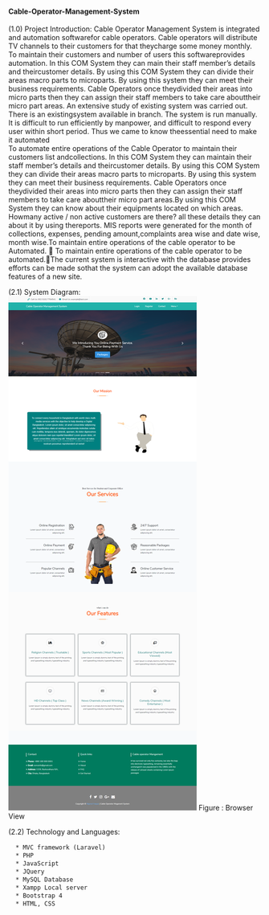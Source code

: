 #### Cable-Operator-Management-System

(1.0) Project Introduction:
      Cable Operator Management System is integrated and automation softwarefor cable operators. Cable operators will distribute TV channels to their customers for that theycharge some money monthly. To maintain their customers and number of users this softwareprovides automation. In this COM System they can main their staff member’s details and theircustomer details. By using this COM System they can divide their areas macro parts to microparts. By using this system they can meet their business requirements. Cable Operators once theydivided their areas into micro parts then they can assign their staff members to take care abouttheir micro part areas. An extensive study of existing system was carried out. There is an existingsystem available in branch. The system is run manually. It is difficult to run efficiently by manpower, and difficult to respond every user within short period. Thus we came to know theessential need to make it automated           
      To automate entire operations of the Cable Operator to maintain their customers list andcollections. In this COM System they can maintain their staff member’s details and theircustomer details. By using this COM System they can divide their areas macro parts to microparts. By using this system they can meet their business requirements. Cable Operators once theydivided their areas into micro parts then they can assign their staff members to take care abouttheir micro part areas.By using this COM System they can know about their equipments located on which areas. Howmany active / non active customers are there? all these details they can about it by using thereports. MIS reports were generated for the month of collections, expenses, pending amount,complaints area wise and date wise, month wise.To maintain entire operations of the  cable operator to be Automated.  To maintain entire operations of the cable operator to be automated.The current system is interactive with the database provides efforts can be made sothat the system can adopt the available database features of a new site. 

(2.1) System Diagram:
      <img src="webpage.png"/> 
      Figure : Browser View

(2.2) Technology and Languages:

      * MVC framework (Laravel)
      * PHP
      * JavaScript
      * JQuery
      * MySQL Database
      * Xampp Local server
      * Bootstrap 4
      * HTML, CSS




